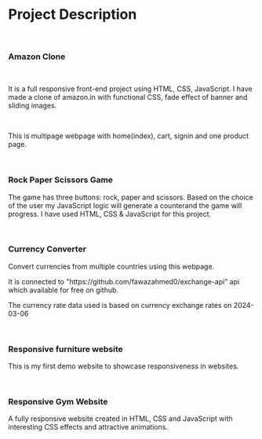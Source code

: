 <h1>Project Description</h1>
<br>
<h3>Amazon Clone</h3> <br>
<p>It is a full responsive front-end project using HTML, CSS, JavaScript. I have made a clone of amazon.in with functional CSS, fade effect of banner and sliding images.</p>
<br>
<p>This is multipage webpage with home(index), cart, signin and one product page.</p>
<br>
<h3>Rock Paper Scissors Game</h3>
<p>The game has three buttons: rock, paper and scissors. Based on the choice of the user my JavaScript logic will generate a counterand the game will progress. I have used HTML, CSS & JavaScript for this project.</p>
<br>
<h3>Currency Converter </h3>
<p>Convert currencies from multiple countries using this webpage.</p>
<p>It is connected to "https://github.com/fawazahmed0/exchange-api" api which available for free on github.</p>
<p>The currency rate data used is based on currency exchange rates on 2024-03-06</p>
<br>
<h3>Responsive furniture website</h3> 
<p>This is my first demo website to showcase responsiveness in websites.</p>
<br>
<h3>Responsive Gym Website</h3>
<p>A fully responsive website created in HTML, CSS and JavaScript with interesting CSS effects and attractive animations.</p>
